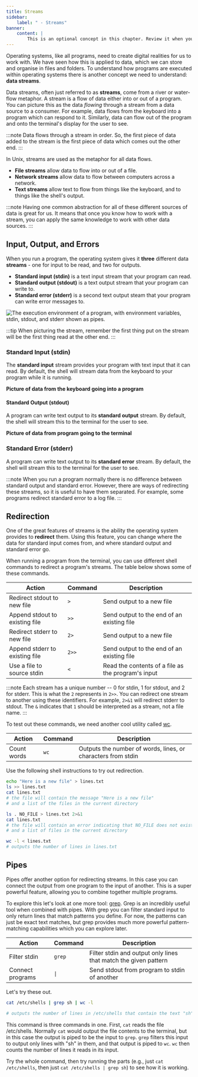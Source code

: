 ```yaml
---
title: Streams
sidebar:
    label: " - Streams"
banner:
    content: |
        This is an optional concept in this chapter. Review it when you are on top of the other ideas.
---
```


Operating systems, like all programs, need to create digital realities for us to work with. We have seen how this is applied to data, which we can store and organise in files and folders.
To understand how programs are executed within operating systems there is another concept we need to understand: **data streams**.

Data streams, often just referred to as **streams**, come from a river or water-flow metaphor. A stream is a flow of data either into or out of a program. You can picture this as the data *flowing* through a stream from a data source to a consumer. For example, data flows from the keyboard into a program which can respond to it. Similarly, data can flow out of the program and onto the terminal's display for the user to see.

:::note
Data flows through a stream in order. So, the first piece of data added to the stream is the first piece of data which comes out the other end.
:::

In Unix, streams are used as the metaphor for all data flows.

- **File streams** allow data to flow into or out of a file.
- **Network streams** allow data to flow between computers across a network.
- **Text streams** allow text to flow from things like the keyboard, and to things like the shell's output.

:::note
Having one common abstraction for all of these different sources of data is great for us. It means that once you know how to work with a stream, you can apply the same knowledge to work with other data sources.
:::

## Input, Output, and Errors

When you run a program, the operating system gives it **three** different data **streams** - one for input to be read, and two for outputs.

- **Standard input (stdin)** is a text input stream that your program can read.
- **Standard output (stdout)** is a text output stream that your program can write to.
- **Standard error (stderr)** is a second text output steam that your program can write error messages to.

![The execution environment of a program, with environment variables, stdin, stdout, and stderr shown as pipes.](./images/execution-env.png)

:::tip
When picturing the stream, remember the first thing put on the stream will be the first thing read at the other end.
:::

### Standard Input (stdin)

The **standard input** stream provides your program with text input that it can read. By default, the shell will stream data from the keyboard to your program while it is running.

**Picture of data from the keyboard going into a program**

#### Standard Output (stdout)

A program can write text output to its **standard output** stream. By default, the shell will stream this to the terminal for the user to see.

**Picture of data from program going to the terminal**

### Standard Error (stderr)

A program can write text output to its **standard error** stream. By default, the shell will stream this to the terminal for the user to see.

:::note
When you run a program normally there is no difference between standard output and standard error. 
However, there are ways of redirecting these streams, so it is useful to have them separated.
For example, some programs redirect standard error to a log file.
:::

## Redirection

One of the great features of streams is the ability the operating system provides to **redirect** them. 
Using this feature, you can change where the data for standard input comes from, and where standard output and standard error go.

When running a program from the terminal, you can use different shell commands to redirect a program's streams.
The table below shows some of these commands.

| **Action**                     | **Command**  | **Description**                                    |
|--------------------------------|--------------|----------------------------------------------------|
| Redirect stdout to new file    | `>`          | Send output to a new file                          |
| Append stdout to existing file | `>>`         | Send output to the end of an existing file         |
| Redirect stderr to new file    | `2>`         | Send output to a new file                          |
| Append stderr to existing file | `2>>`        | Send output to the end of an existing file         |
| Use a file to source stdin     | `<`          | Read the contents of a file as the program's input |

:::note
Each stream has a unique number -- 0 for stdin, 1 for stdout, and 2 for stderr. This is what the `2` represents in `2>>`.
You can redirect one stream to another using these identifiers. For example, `2>&1` will redirect stderr to stdout.
The `&` indicates that `1` should be interpreted as a stream, not a file name.
:::

To test out these commands, we need another cool utility called [wc](https://man.cx/Wc).

| **Action**  | **Command** | **Description**                                              |
|-------------|-------------|--------------------------------------------------------------|
| Count words |`wc`         | Outputs the number of words, lines, or characters from stdin |

Use the following shell instructions to try out redirection.

```sh
echo "Here is a new file" > lines.txt
ls >> lines.txt
cat lines.txt
# the file will contain the message "Here is a new file"
# and a list of the files in the current directory

ls . NO_FILE > lines.txt 2>&1
cat lines.txt
# the file will contain an error indicating that NO_FILE does not exist
# and a list of files in the current directory

wc -l < lines.txt
# outputs the number of lines in lines.txt
```

## Pipes

Pipes offer another option for redirecting streams. In this case you can connect the output from one program to the input of another. This is a super powerful feature, allowing you to combine together multiple programs.

To explore this let's look at one more tool: [grep](https://man.cx/Grep). Grep is an incredibly useful tool when combined with pipes. With grep you can filter standard input to only return lines that match patterns you define. For now, the patterns can just be exact text matches, but grep provides much more powerful pattern-matching capabilities which you can explore later.

| **Action**       | **Command** | **Description**                                                 |
|------------------|-------------|-----------------------------------------------------------------|
| Filter stdin     | `grep`      | Filter stdin and output only lines that match the given pattern |
| Connect programs | `\|`         | Send stdout from program to stdin of another                    |

Let's try these out.

```sh
cat /etc/shells | grep sh | wc -l 

# outputs the number of lines in /etc/shells that contain the text "sh"
```

This command is three commands in one.
First, `cat` reads the file /etc/shells.
Normally `cat` would output the file contents to the terminal, but in this case the output is piped to be the input to `grep`.
`grep` filters this input to output only lines with "sh" in them, and that output is piped to `wc`.
`wc` then counts the number of lines it reads in its input.

Try the whole command, then try running the parts (e.g., just `cat /etc/shells`, then just `cat /etc/shells | grep sh`) to see how it is working.

